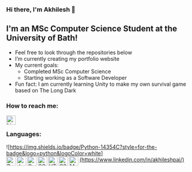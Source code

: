 ### Hi there, I'm Akhilesh 👋

## I'm an MSc Computer Science Student at the University of Bath!

- Feel free to look through the repositories below
- I’m currently creating my portfolio website
- My current goals:
  - Completed MSc Computer Science
  - Starting working as a Software Developer
- Fun fact: I am currently learning Unity to make my own survival game based on The Long Dark

### How to reach me:

<img href="https://www.linkedin.com/in/akhileshpai/" align="left" alt="LinkedIn" height="25px" src="https://img.shields.io/badge/LinkedIn-0077B5?style=for-the-badge&logo=linkedin&logoColor=white" />

<br />

### Languages:

![https://img.shields.io/badge/Python-14354C?style=for-the-badge&logo=python&logoColor=white](https://www.linkedin.com/in/akhileshpai/)
<img align="left" alt="Python" height="25px" src="https://img.shields.io/badge/Python-14354C?style=for-the-badge&logo=python&logoColor=white" />
<img align="left" alt="Java" height="25px" src="https://img.shields.io/badge/Java-ED8B00?style=for-the-badge&logo=java&logoColor=white" />
<img align="left" alt="C" height="25px" src="https://img.shields.io/badge/C-00599C?style=for-the-badge&logo=c&logoColor=white" />
<img align="left" alt="SQLite" height="25px" src="https://img.shields.io/badge/SQLite-07405E?style=for-the-badge&logo=sqlite&logoColor=white" />
<img align="left" alt="HTML5" height="25px" src="https://img.shields.io/badge/HTML5-E34F26?style=for-the-badge&logo=html5&logoColor=white" />
<img align="left" alt="CSS" height="25px" src="https://img.shields.io/badge/CSS-239120?&style=for-the-badge&logo=css3&logoColor=white" />
<img align="left" alt="Markdown" height="25px" src="https://img.shields.io/badge/Markdown-000000?style=for-the-badge&logo=markdown&logoColor=white" />

<br />

